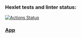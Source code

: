 ### Hexlet tests and linter status:
[![Actions Status](https://github.com/BenGunn87/php-project-lvl3/workflows/hexlet-check/badge.svg)](https://github.com/BenGunn87/php-project-lvl3/actions)

### [App](https://rusakov-page-analyzer.herokuapp.com/)

